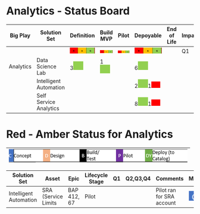 # Analytics - Status Board


| Big Play | Solution Set | Definition | Build MVP | Pilot | Depoyable | End of Life | Impact | 
| ---------| ------------- | ------ | ------ | ----- | ------- | ------- | ------- | 
|||![image](rag.png)|![image](rag.png)|![image](rag.png)|![image](rag.png)|| Q1| Potential (Q2,Q3,Q4)|
|Analytics|Data Science Lab|3![Green](G.png)|1![Green](G.png)||6![Green](G.png)||||
||Intelligent Automation||||2![Green](G.png)1![Red](R.png)||||
||Self Service Analytics||||8![Green](G.png)1![Red](R.png)||||


# Red - Amber Status for Analytics

| ![image](LC.png) |
|-------|

| Solution Set | Asset | Epic | Lifecycle Stage | Q1 | Q2,Q3,Q4 | Comments | Mar | Apr | May | Jun | Jul | Aug | Sep | Oct | Nov | Dec | Jan | Feb | Mar | Apr| May | Jun |
|-----|-----|-----|-----|-----|-----|-----|-----|-----|-----|-----|-----|-----|-----|-----|-----|-----|-----|-----|-----|-----|-----|-----|
|Intelligent Automation|SRA (Service Limits |BAP 412, 67|Pilot|||Pilot ran for SRA account|![Code](C.png)|![Design](D.png)|![B](B.png)|![Pilot](P.png)|![Deploy](D.png)|![Deploy](D.png)|![Deploy](D.png)|![Deploy](D.png)|![Deploy](D.png)|![Deploy](D.png)|![Deploy](D.png)|![Deploy](D.png)|![Deploy](D.png)|![Deploy](D.png)|![Deploy](D.png)|![Deploy](D.png)|
